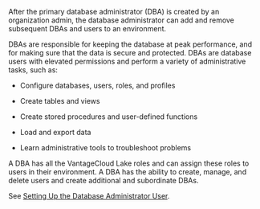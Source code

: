 After the primary database administrator (DBA) is created by an organization admin, the database administrator can add and remove subsequent DBAs and users to an environment.

DBAs are responsible for keeping the database at peak performance, and for making sure that the data is secure and protected. DBAs are database users with elevated permissions and perform a variety of administrative tasks, such as:

-   Configure databases, users, roles, and profiles


-   Create tables and views


-   Create stored procedures and user-defined functions


-   Load and export data


-   Learn administrative tools to troubleshoot problems


A DBA has all the VantageCloud Lake roles and can assign these roles to users in their environment. A DBA has the ability to create, manage, and delete users and create additional and subordinate DBAs.

See [Setting Up the Database Administrator User](https://docs.teradata.com/access/sources/dita/topic?dita:topicPath=zwk1697498978119.dita&utm_source=console&utm_medium=iph).

